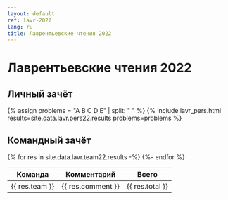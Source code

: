 ```yaml
---
layout: default
ref: lavr-2022
lang: ru
title: Лаврентьевские чтения 2022
---
```

# Лаврентьевские чтения 2022

## Личный зачёт

{% assign problems = "A B C D E" | split: " " %}
{% include lavr_pers.html results=site.data.lavr.pers22.results problems=problems %}

## Командный зачёт

<div style="overflow-x: auto">
  <table>
    <thead>
      <tr>
        <th>Команда</th>
        <th>Комментарий</th>
        <th>Всего</th>
      </tr>
    </thead>
    <tbody>
      {% for res in site.data.lavr.team22.results -%}
      <tr>
        <td>{{ res.team }}</td>
        <td>{{ res.comment }}</td>
        <td class="center">{{ res.total }}</td>
      </tr>
      {%- endfor %}
    </tbody>
  </table>
</div>
